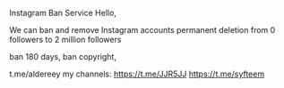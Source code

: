 Instagram Ban Service
Hello,

We can ban and remove Instagram accounts permanent deletion
from 0 followers to 2 million followers

ban 180 days,
ban copyright,

t.me/aldereey
my channels:
https://t.me/JJR5JJ
https://t.me/syfteem
